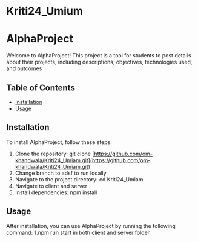 # Kriti24_Umium

# AlphaProject

Welcome to AlphaProject! This project is a tool for students to post details about their projects, including descriptions, objectives, technologies used, and outcomes
## Table of Contents

- [Installation](#installation)
- [Usage](#usage)

## Installation

To install AlphaProject, follow these steps:

1. Clone the repository: git clone [https://github.com/om-khandwala/Kriti24_Umiam.git](https://github.com/om-khandwala/Kriti24_Umiam.git)
2. Change branch to adsf to run locally
3. Navigate to the project directory: cd Kriti24_Umiam
4. Navigate to client and server 
5. Install dependencies: npm install

## Usage

After installation, you can use AlphaProject by running the following command:
1.npm run start in both client and server folder

